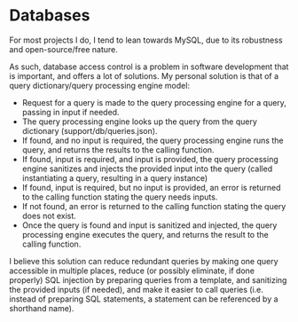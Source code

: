 # Databases
For most projects I do, I tend to lean towards MySQL, due to its robustness and open-source/free nature.

As such, database access control is a problem in software development that is important, and offers a lot of solutions. My personal solution is that of a query dictionary/query processing engine model: 

- Request for a query is made to the query processing engine for a query, passing in input if needed.
- The query processing engine looks up the query from the query dictionary (support/db/queries.json).
- If found, and no input is required, the query processing engine runs the query, and returns the results to the calling function.
- If found, input is required, and input is provided, the query processing engine sanitizes and injects the provided input into the query (called instantiating a query, resulting in a query instance)
- If found, input is required, but no input is provided, an error is returned to the calling function stating the query needs inputs. 
- If not found, an error is returned to the calling function stating the query does not exist.
- Once the query is found and input is sanitized and injected, the query processing engine executes the query, and returns the result to the calling function.

I believe this solution can reduce redundant queries by making one query accessible in multiple places, reduce (or possibly eliminate, if done properly) SQL injection by preparing queries from a template, and sanitizing the provided inputs (if needed), and make it easier to call queries (i.e. instead of preparing SQL statements, a statement can be referenced by a shorthand name).